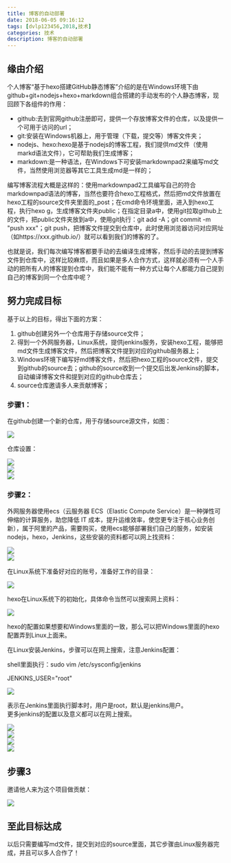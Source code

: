 ```yaml
---
title: 博客的自动部署
date: 2018-06-05 09:16:12
tags: [dvlp123456,2018,技术]
categories: 技术
description: 博客的自动部署
---
```


## 缘由介绍  

个人博客“基于hexo搭建GitHub静态博客”介绍的是在Windows环境下由github+git+nodejs+hexo+markdown组合搭建的手动发布的个人静态博客，现回顾下各组件的作用：  
- github:去到官网github注册即可，提供一个存放博客文件的仓库，以及提供一个可用于访问的url；  
- git:安装在Windows机器上，用于管理（下载，提交等）博客文件夹；  
- nodejs、hexo:hexo是基于nodejs的博客工程，我们提供md文件（使用markd语法文件），它可帮助我们生成博客；  
- markdown:是一种语法，在Windows下可安装markdownpad2来编写md文件，当然使用浏览器等其它工具生成md是一样的；    

编写博客流程大概是这样的：使用markdownpad2工具编写自己的符合markdownpad语法的博客，当然也要符合hexo工程格式，然后把md文件放置在hexo工程的source文件夹里面的_post；在cmd命令环境里面，进入到hexo工程，执行hexo g，生成博客文件夹public；在指定目录a中，使用git拉取github上的文件，把public文件夹放到a中，使用git执行：git add -A；git commit -m "push xxx"；git push，把博客文件提交到仓库中，此时使用浏览器访问对应网址（如https://xxx.github.io/）就可以看到我们的博客的了。  

也就是说，我们每次编写博客都要手动的去编译生成博客，然后手动的去提到博客文件到仓库中，这样比较麻烦，而且如果是多人合作方式，这样就必须有一个人手动的把所有人的博客提到仓库中，我们能不能有一种方式让每个人都能力自己提到自己的博客到同一个仓库中呢？

<!--more-->  

## 努力完成目标  

基于以上的目标，得出下面的方案：  

1. github创建另外一个仓库用于存储source文件；    
2. 得到一个外网服务器，Linux系统，提供jenkins服务，安装hexo工程，能够把md文件生成博客文件，然后把博客文件提到对应的github服务器上；  
3. Windows环境下编写好md博客文件，然后把hexo工程的source文件，提交到github的source去；github的source收到一个提交后出发Jenkins的脚本，自动编译博客文件和提到对应的github仓库去；    
4. source仓库邀请多人来贡献博客；  

### 步骤1：  

在github创建一个新的仓库，用于存储source源文件，如图：  

![](/img/autoDeploy1.png)  

仓库设置：  

![](/img/autoDeploy6.png)  
![](/img/autoDeploy7.png)  
![](/img/autoDeploy13.png)  

### 步骤2：   

外网服务器使用ecs（云服务器 ECS（Elastic Compute Service）是一种弹性可伸缩的计算服务，助您降低 IT 成本，提升运维效率，使您更专注于核心业务创新），属于阿里的产品，需要购买，使用ecs能够部署我们自己的服务，如安装nodejs，hexo，Jenkins，这些安装的资料都可以网上找资料：  

![](/img/autoDeploy2.png)  
![](/img/autoDeploy3.png)  

在Linux系统下准备好对应的账号，准备好工作的目录：  

![](/img/autoDeploy4.png)  

hexo在Linux系统下的初始化，具体命令当然可以搜索网上资料：  

![](/img/autoDeploy5.png)  

hexo的配置如果想要和Windows里面的一致，那么可以把Windows里面的hexo配置弄到Linux上面来。  

在Linux安装Jenkins，步骤可以在网上搜索，注意Jenkins配置：  

shell里面执行：sudo vim /etc/sysconfig/jenkins    

JENKINS_USER="root"  

![](/img/autoDeploy8.png)  

表示在Jenkins里面执行脚本时，用户是root，默认是jenkins用户。  
更多jenkins的配置以及意义都可以在网上搜索。   

![](/img/autoDeploy9.png)  
![](/img/autoDeploy10.png)  
![](/img/autoDeploy11.png)  
![](/img/autoDeploy12.png)  

## 步骤3   

邀请他人来为这个项目做贡献：  

![](/img/autoDeploy14.png)  

## 至此目标达成  

以后只需要编写md文件，提交到对应的source里面，其它步骤由Linux服务器完成，并且可以多人合作了！







   